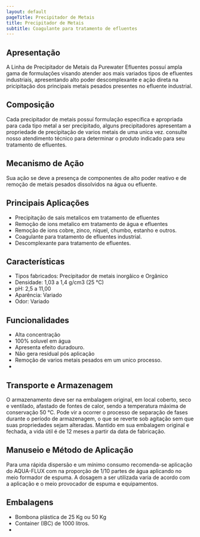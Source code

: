 ```yaml
---
layout: default
pageTitle: Precipitador de Metais
title: Precipitador de Metais
subtitle: Coagulante para tratamento de efluentes
---
```


## Apresentação

A Linha de Precipitador de Metais da Purewater Efluentes possuí ampla gama de formulações visando atender aos mais variados tipos de efluentes industriais, apresentando alto poder descomplexante e ação direta na pricipitação dos principais metais pesados presentes no efluente industrial.

## Composição

Cada precipitador de metais possuí formulação especifica e apropriada para cada tipo metal a ser precipitado, alguns precipitadores apresentam a propriedade de precipitação de varios metais de uma unica vez.
consulte nosso atendimento técnico para determinar o produto indicado para seu tratamento de efluentes.

## Mecanismo de Ação
Sua ação se deve a presença de componentes de alto poder reativo e de remoção de metais pesados dissolvidos na água ou efluente.

## Principais Aplicações

- Precipitação de sais metalicos em tratamento de efluentes
- Remoção de ions metalico em tratamento de água e efluentes
- Remoção de ions cobre, zinco, níquel, chumbo, estanho e outros.
- Coagulante para tratamento de efluentes industrial.
- Descomplexante para tratamento de efluentes.


## Características

- Tipos fabricados: Precipitador de metais inorgâico e Orgânico
- Densidade: 1,03 a 1,4 g/cm3 (25 °C)
- pH: 2,5 a 11,00
- Aparência: Variado
- Odor: Variado

## Funcionalidades

- Alta concentração
- 100% soluvel em água
- Apresenta efeito duradouro.
- Não gera residual pós aplicação
- Remoção de varios metais pesados em um unico processo.
- 


## Transporte e Armazenagem
O armazenamento deve ser na embalagem original, em local coberto, seco e ventilado, afastado    de fontes de calor, sendo a temperatura máxima de conservação 50 °C. 
Pode vir a ocorrer o processo de separação de fases durante o período de armazenagem, o que se reverte sob agitação sem que suas propriedades sejam alteradas. 
Mantido em sua embalagem original e fechada, a vida útil é de 12 meses a partir da data de  fabricação.

## Manuseio e Método de Aplicação
Para uma rápida dispersão e um mínimo consumo recomenda-se aplicação do AQUA-FLUX com  na proporção de 1/10 partes de água aplicando no meio formador de espuma. A dosagem a ser utilizada varia de acordo com a aplicação e o meio provocador de espuma e equipamentos.

## Embalagens

- Bombona plástica de 25 Kg ou 50 Kg
- Container (IBC) de 1000 litros.
- 

